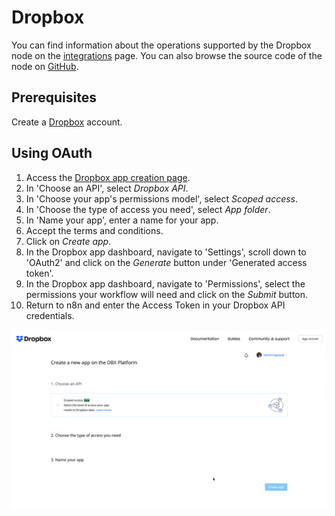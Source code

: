 # Dropbox

You can find information about the operations supported by the Dropbox node on the [integrations](https://n8n.io/integrations/n8n-nodes-base.dropbox) page. You can also browse the source code of the node on [GitHub](https://github.com/n8n-io/n8n/tree/master/packages/nodes-base/nodes/Dropbox).

## Prerequisites

Create a [Dropbox](https://www.dropbox.com/) account.

## Using OAuth

1. Access the [Dropbox app creation page](https://www.dropbox.com/developers/apps/create).
2. In 'Choose an API', select *Dropbox API*.
3. In 'Choose your app's permissions model', select *Scoped access*.
4. In 'Choose the type of access you need', select *App folder*.
5. In 'Name your app', enter a name for your app.
6. Accept the terms and conditions.
7. Click on *Create app*.
8. In the Dropbox app dashboard, navigate to 'Settings', scroll down to 'OAuth2' and click on the *Generate* button under 'Generated access token'.
9. In the Dropbox app dashboard, navigate to 'Permissions', select the permissions your workflow will need and click on the *Submit* button.
10. Return to n8n and enter the Access Token in your Dropbox API credentials.

![Getting Dropbox credentials](./using-oauth.gif)

